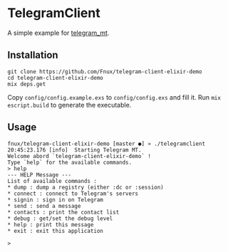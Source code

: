 # TelegramClient

A simple example for [telegram_mt](https://github.com/Fnux/telegram-mt-elixir).

## Installation

```
git clone https://github.com/Fnux/telegram-client-elixir-demo
cd telegram-client-elixir-demo
mix deps.get
```

Copy `config/config.example.exs` to `config/config.exs` and fill it.
Run `mix escript.build` to generate the executable.

## Usage

```
fnux/telegram-client-elixir-demo [master ●] » ./telegramclient
20:45:23.176 [info]  Starting Telegram MT.
Welcome abord `telegram-client-elixir-demo` !
Type `help` for the available commands.
> help
--- HELP Message ---
List of available commands :
* dump : dump a registry (either :dc or :session)
* connect : connect to Telegram's servers
* signin : sign in on Telegram
* send : send a message
* contacts : print the contact list
* debug : get/set the debug level
* help : print this message
* exit : exit this application

>

```
